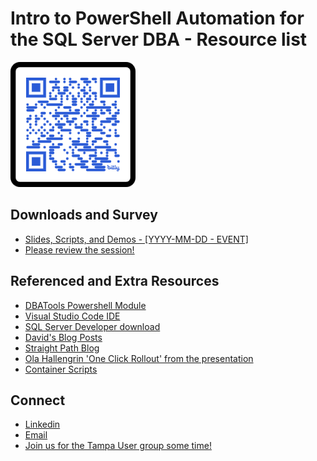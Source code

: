 # Intro to PowerShell Automation for the SQL Server DBA - Resource list

<img src="./graphics/QR Code.png" alt="QR COde" width="200" height="200"/>


## Downloads and Survey
- [Slides, Scripts, and Demos - [YYYY-MM-DD - EVENT]](https://github.com/David-Seis/Presentations/tree/main/Sessions/Intro%20to%20PowerShell%20Automation%20for%20the%20MSSQL%20DBA/1%20-%20History)
- [Please review the session!](https://forms.office.com/r/HQmuRnDQnd)

## Referenced and Extra Resources
- [DBATools Powershell Module](https://dbatools.io/commands/)
- [Visual Studio Code IDE](https://code.visualstudio.com/)
- [SQL Server Developer download](https://go.microsoft.com/fwlink/p/?linkid=2215158&clcid=0x409&culture=en-us&country=us)
- [David's Blog Posts](https://straightpathsql.com/archives/author/davidseis/)
- [Straight Path Blog](https://straightpathsql.com/blog/)
- [Ola Hallengrin 'One Click Rollout' from the presentation](https://straightpathsql.com/archives/2023/01/ola-maintenance-from-a-jr-dba/)
- [Container Scripts](https://github.com/David-Seis/Presentations/tree/main/Misc/Containers)


## Connect
- [Linkedin](https://www.linkedin.com/in/davidseis/)
- [Email](mailto:david.seis@straightpathsql.com)
- [Join us for the Tampa User group some time!](https://aka.ms/TFAB)

